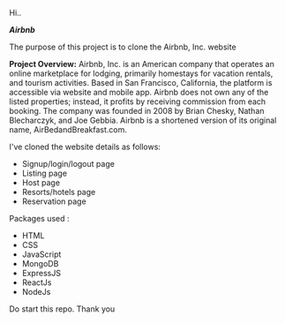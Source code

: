 Hi..

<b><i>Airbnb</i></b>


The purpose of this project is to clone the Airbnb, Inc. website

<b>Project Overview:</b>
                Airbnb, Inc. is an American company that operates an online marketplace for 
lodging, primarily homestays for vacation rentals, and tourism activities. Based in San Francisco, California, 
the platform is accessible via website and mobile app. Airbnb does not own any of the listed properties; 
instead, it profits by receiving commission from each booking. The company was founded in 2008 by Brian 
Chesky, Nathan Blecharczyk, and Joe Gebbia. Airbnb is a shortened version of its original name, 
AirBedandBreakfast.com.

I've cloned the website details as follows:
<ul>
<li>Signup/login/logout page</li>
<li>Listing page</li>
<li>Host page</li>
<li>Resorts/hotels page</li>
<li>Reservation page</li>
</ul>

Packages used :

<ul>
<li>HTML</li>
<li>CSS</li>
<li>JavaScript</li>
<li>MongoDB</li>
<li>ExpressJS</li>
<li>ReactJs</li>
<li>NodeJs</li>
</ul>

Do start this repo. Thank you

